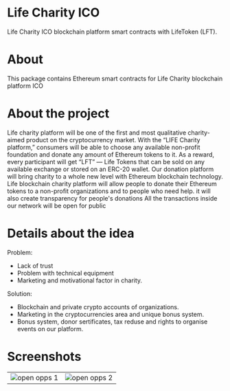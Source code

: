 # Life Charity ICO
Life Charity ICO blockchain platform smart contracts with LifeToken (LFT).
# About
This package contains Ethereum smart contracts for Life Charity blockchain platform ICO 
# About the project
Life charity platform will be one of the first and most qualitative charity-aimed product on the
cryptocurrency market. With the “LIFE Charity platform,” consumers will be able to 
choose any available non-profit foundation and donate any amount of Ethereum
tokens to it. As a reward, every participant will get “LFT” — Life Tokens that can be
sold on any available exchange or stored on an ERC-20 wallet. 
Our donation platform will bring charity to a
whole new level with Ethereum blockchain technology.
Life blockchain charity platform will allow people to
donate their Ethereum tokens to a non-profit organizations and to people
who need help. it will also create transparency for people's donations
All the transactions inside our network will be open for public 
# Details about the idea
Problem: 
- Lack of trust 
- Problem with technical equipment 
- Marketing and motivational factor in charity. 

Solution:
- Blockchain and private crypto accounts of organizations.
- Marketing in the cryptocurrencies area and unique bonus system.
- Bonus system, donor sertificates, tax reduse and rights to organise events on our platform. 
# Screenshots 
<table>
    <tr>
        <td>
            <img alt="open opps 1" src="https://psv4.userapi.com/c848432/u218910058/docs/d18/c261f70255bc/Resurs_47-8.png?extra=Cs6GN2XFiBOrO5pwsMAhbbh1Uk-cvm7196RtqugKwypVpU_E8li3wnsJXESn7GKU2cikQwPKg7WFA6URrEoVpnJB12LlOepEtLc8URNDeC-k_A7uayomy5vSkWuZDvfDguyQiLvytBs">
        </td>
        <td>
            <img alt="open opps 2" src="https://psv4.userapi.com/c848432/u218910058/docs/d9/6948b93fae86/Resurs_48-8.png?extra=nKAolHekQ4jfiOquEmKPFXfl-iCmZBWsZr2jhNSn-2XV4YEn3bh6NUXsoXCfkk4T7h6oNrr-o-uKa1aem7tGFop276RRvxgBqcLj4M_3-bB3J0TbcuGvkxVCI4O4JZF55fG6wUY4ppc">
    
</table>
